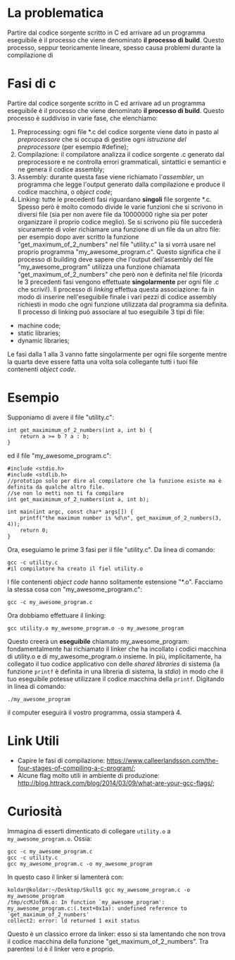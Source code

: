 La problematica
===============

Partire dal codice sorgente scritto in C ed arrivare ad un programma eseguibile è il processo che viene denominato **il processo di build**. Questo processo, seppur teoricamente lineare, spesso causa problemi durante la compilazione di 

Fasi di c
============

Partire dal codice sorgente scritto in C ed arrivare ad un programma eseguibile è il processo che viene denominato **il processo di build**. Questo processo è suddiviso in varie fase, che elenchiamo:

1. Preprocessing: ogni file *.c del codice sorgente viene dato in pasto al *preprocessore* che si occupa di gestire ogni *istruzione del preprocessore* (per esempio #define);
2. Compilazione: il compilatore analizza il codice sorgente .c generato dal preprocessore e ne controlla errori grammaticali, sintattici e semantici e ne genera il codice assembly;
3. Assembly: durante questa fase viene richiamato l'*assembler*, un programma che legge l'output generato dalla compilazione e produce il codice macchina, o *object code*;
4. Linking: tutte le precedenti fasi riguardano **singoli** file sorgente *.c. Spesso però è molto comodo divide le varie funzioni che si scrivono in diversi file (sia per non avere file da 10000000 righe sia per poter organizzare il proprio codice meglio). Se si scrivono più file succederà sicuramente di voler richiamare una funzione di un file da un altro file: per esempio dopo aver scritto la funzione "get_maximum_of_2_numbers" nel file "utility.c" la si vorrà usare nel proprio programma "my_awesome_program.c". Questo significa che il processo di building deve sapere che l'output dell'assembly del file "my_awesome_program" utilizza una funzione chiamata "get_maximum_of_2_numbers" che però non è definita nel file (ricorda le 3 precedenti fasi vengono effettuate **singolarmente** per ogni file .c che scrivi!). Il processo di *linking* effettua questa associazione: fa in modo di inserire nell'eseguibile finale i vari pezzi di codice assembly richiesti in modo che ogni funzione utilizzata dal programma sia definita. Il processo di linking può associare al tuo eseguibile 3 tipi di file:
 * machine code;
 * static libraries;
 * dynamic libraries;

Le fasi dalla 1 alla 3 vanno fatte singolarmente per ogni file sorgente mentre la quarta deve essere fatta una volta sola collegante tutti i tuoi file contenenti *object code*.

Esempio
=======

Supponiamo di avere il file "utility.c":

    int get_maximimum_of_2_numbers(int a, int b) {
        return a >= b ? a : b;
    }
    
ed il file "my_awesome_program.c":

    #include <stdio.h>
    #include <stdlib.h>
    //prototipo solo per dire al compilatore che la funzione esiste ma è definita da qualche altro file.
    //se non lo metti non ti fa compilare
    int get_maximimum_of_2_numbers(int a, int b);
    
    int main(int argc, const char* args[]) {
        printf("the maximum number is %d\n", get_maximum_of_2_numbers(3, 4));
        return 0;
    }
    
Ora, eseguiamo le prime 3 fasi per il file "utility.c". Da linea di comando:

    gcc -c utility.c
    #il compilatore ha creato il fiel utility.o
    
I file contenenti *object code* hanno solitamente estensione "*.o". Facciamo la stessa cosa con "my_awesome_program.c":

    gcc -c my_awesome_program.c

Ora dobbiamo effettuare il linking:

    gcc utility.o my_awesome_program.o -o my_awesome_program
    
Questo creerà un **eseguibile** chiamato my_awesome_program: fondamentalmente hai richiamato il linker che ha incollato i codici macchina di utility.o e di my_awesome_program.o insieme. In più, implicitamente, ha collegato il tuo codice applicativo con delle *shared libraries* di sistema (la funzione `printf` è definita in una libreria di sistema, la *stdio*) in modo che il tuo eseguibile potesse utilizzare il codice macchina della `printf`. Digitando in linea di comando:

    ./my_awesome_program
    
il computer eseguirà il vostro programma, ossia stamperà 4.

    
Link Utili
==========

* Capire le fasi di compilazione: https://www.calleerlandsson.com/the-four-stages-of-compiling-a-c-program/;
* Alcune flag molto utili in ambiente di produzione: http://blog.httrack.com/blog/2014/03/09/what-are-your-gcc-flags/;


Curiosità
=========

Immagina di esserti dimenticato di collegare `utility.o` a `my_awesome_program.o`. Ossia:

    gcc -c my_awesome_program.c
    gcc -c utility.c
    gcc my_awesome_program.c -o my_awesome_program
    
In questo caso il linker si lamenterà con:

    koldar@koldar:~/Desktop/Skull$ gcc my_awesome_program.c -o my_awesome_program
    /tmp/ccMJof6N.o: In function `my_awesome_program':
    my_awesome_program.c:(.text+0x1a): undefined reference to `get_maximum_of_2_numbers'
    collect2: error: ld returned 1 exit status
    
Questo è un classico errore da linker: esso si sta lamentando che non trova il codice macchina della funzione "get_maximum_of_2_numbers". Tra parentesi `ld` è il linker vero e proprio.
